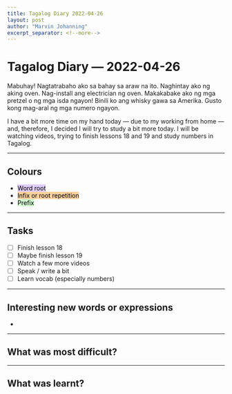```yaml
---
title: Tagalog Diary 2022-04-26
layout: post
author: "Marvin Johanning"
excerpt_separator: <!--more-->
---
```


# Tagalog Diary — 2022-04-26
Mabuhay! Nagtatrabaho ako sa bahay sa araw na ito. Naghintay ako ng aking oven. Nag-install ang electrician ng oven. Makakabake ako ng mga pretzel o ng mga isda ngayon! Binili ko ang whisky gawa sa Amerika. Gusto kong mag-aral ng mga numero ngayon.

<!--more-->

I have a bit more time on my hand today — due to my working from home — and, therefore, I decided I will try to study a bit more today. I will be watching videos, trying to finish lessons 18 and 19 and study numbers in Tagalog. 

---
## Colours
- <mark style="background: #D2B3FFA6;">Word root</mark> 
- <mark style="background: #FFB86CA6;">Infix or root repetition</mark> 
- <mark style="background: #BBFABBA6;">Prefix</mark> 

---
## Tasks
- [ ] Finish lesson 18
- [ ] Maybe finish lesson 19
- [ ] Watch a few more videos
- [ ] Speak / write a bit
- [ ] Learn vocab (especially numbers)

---
## Interesting new words or expressions
- 

---
## What was most difficult?

---
## What was learnt?


